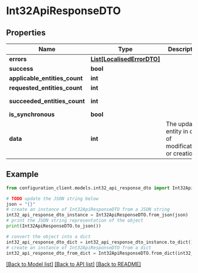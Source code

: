 # Int32ApiResponseDTO


## Properties

Name | Type | Description | Notes
------------ | ------------- | ------------- | -------------
**errors** | [**List[LocalisedErrorDTO]**](LocalisedErrorDTO.md) |  | [optional] 
**success** | **bool** |  | [optional] 
**applicable_entities_count** | **int** |  | [optional] 
**requested_entities_count** | **int** |  | [optional] 
**succeeded_entities_count** | **int** |  | [optional] [readonly] 
**is_synchronous** | **bool** |  | [optional] 
**data** | **int** | The updated entity in case of modifications or creation | [optional] 

## Example

```python
from configuration_client.models.int32_api_response_dto import Int32ApiResponseDTO

# TODO update the JSON string below
json = "{}"
# create an instance of Int32ApiResponseDTO from a JSON string
int32_api_response_dto_instance = Int32ApiResponseDTO.from_json(json)
# print the JSON string representation of the object
print(Int32ApiResponseDTO.to_json())

# convert the object into a dict
int32_api_response_dto_dict = int32_api_response_dto_instance.to_dict()
# create an instance of Int32ApiResponseDTO from a dict
int32_api_response_dto_from_dict = Int32ApiResponseDTO.from_dict(int32_api_response_dto_dict)
```
[[Back to Model list]](../README.md#documentation-for-models) [[Back to API list]](../README.md#documentation-for-api-endpoints) [[Back to README]](../README.md)


